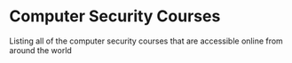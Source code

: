 # Computer Security Courses 
Listing all of the computer security courses that are accessible online from around the world

